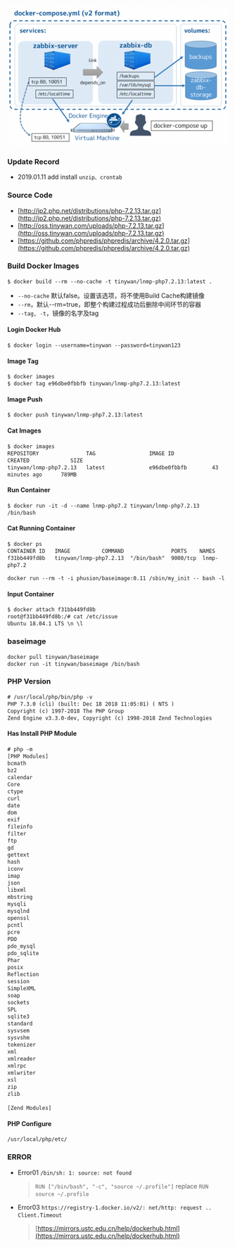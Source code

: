 ![Zabbix-Share-docker-compose.yml.png](images/Zabbix-Share-docker-compose.yml.png)  

### Update Record

* 2019.01.11 add install `unzip、crontab`  

### Source Code

* [http://jp2.php.net/distributions/php-7.2.13.tar.gz](http://jp2.php.net/distributions/php-7.2.13.tar.gz)
* [http://oss.tinywan.com/uploads/php-7.2.13.tar.gz](http://oss.tinywan.com/uploads/php-7.2.13.tar.gz)
* [https://github.com/phpredis/phpredis/archive/4.2.0.tar.gz](https://github.com/phpredis/phpredis/archive/4.2.0.tar.gz)

### Build Docker Images

```
$ docker build --rm --no-cache -t tinywan/lnmp-php7.2.13:latest .
```

* `--no-cache` 默认false。设置该选项，将不使用Build Cache构建镜像
* `--rm`，默认--rm=true，即整个构建过程成功后删除中间环节的容器
* `--tag, -t`，镜像的名字及tag

#### Login Docker Hub
```
$ docker login --username=tinywan --password=tinywan123
```

#### Image Tag 
```
$ docker images
$ docker tag e96dbe0fbbfb tinywan/lnmp-php7.2.13:latest
```

#### Image Push 
```
$ docker push tinywan/lnmp-php7.2.13:latest
```

#### Cat Images

```
$ docker images
REPOSITORY               TAG                 IMAGE ID            CREATED             SIZE
tinywan/lnmp-php7.2.13   latest              e96dbe0fbbfb        43 minutes ago      789MB
```

#### Run Container

```
$ docker run -it -d --name lnmp-php7.2 tinywan/lnmp-php7.2.13 /bin/bash
```

#### Cat Running Container

```
$ docker ps
CONTAINER ID   IMAGE          COMMAND               PORTS    NAMES
f31bb449fd8b   tinywan/lnmp-php7.2.13  "/bin/bash"  9000/tcp  lnmp-php7.2
```

```
docker run --rm -t -i phusion/baseimage:0.11 /sbin/my_init -- bash -l
```
#### Input Container

```
$ docker attach f31bb449fd8b
root@f31bb449fd8b:/# cat /etc/issue
Ubuntu 18.04.1 LTS \n \l
```

### baseimage 

```
docker pull tinywan/baseimage
docker run -it tinywan/baseimage /bin/bash
```

### PHP Version

```
# /usr/local/php/bin/php -v
PHP 7.3.0 (cli) (built: Dec 18 2018 11:05:01) ( NTS )
Copyright (c) 1997-2018 The PHP Group
Zend Engine v3.3.0-dev, Copyright (c) 1998-2018 Zend Technologies
```

#### Has Install  PHP Module
```
# php -m
[PHP Modules]
bcmath
bz2
calendar
Core
ctype
curl
date
dom
exif
fileinfo
filter
ftp
gd
gettext
hash
iconv
imap
json
libxml
mbstring
mysqli
mysqlnd
openssl
pcntl
pcre
PDO
pdo_mysql
pdo_sqlite
Phar
posix
Reflection
session
SimpleXML
soap
sockets
SPL
sqlite3
standard
sysvsem
sysvshm
tokenizer
xml
xmlreader
xmlrpc
xmlwriter
xsl
zip
zlib

[Zend Modules]

```
#### PHP Configure
```
/usr/local/php/etc/
```

### ERROR

* Error01 `/bin/sh: 1: source: not found`
    > `RUN ["/bin/bash", "-c", "source ~/.profile"]` replace `RUN source ~/.profile `
* Error03 `https://registry-1.docker.io/v2/: net/http: request .. Client.Timeout`  
    >  [https://mirrors.ustc.edu.cn/help/dockerhub.html](https://mirrors.ustc.edu.cn/help/dockerhub.html)
